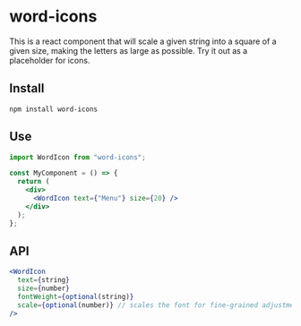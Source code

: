 # word-icons

This is a react component that will scale a given string
into a square of a given size, making the letters as large as possible.
Try it out as a placeholder for icons.

## Install

`npm install word-icons`

## Use

```jsx
import WordIcon from "word-icons";

const MyComponent = () => {
  return (
    <div>
      <WordIcon text={"Menu"} size={20} />
    </div>
  );
};
```

## API

```jsx
<WordIcon
  text={string}
  size={number}
  fontWeight={optional(string)}
  scale={optional(number)} // scales the font for fine-grained adjustment
/>
```
